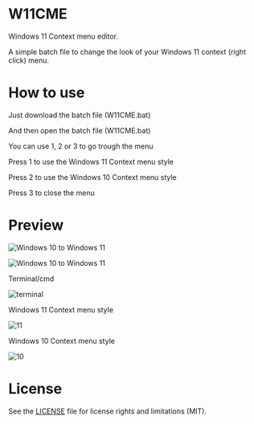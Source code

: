 # W11CME
Windows 11 Context menu editor.

A simple batch file to change the look of your Windows 11 context (right click) menu.

# How to use

Just download the batch file (W11CME.bat)

And then open the batch file (W11CME.bat)

You can use 1, 2 or 3 to go trough the menu

Press 1 to use the Windows 11 Context menu style

Press 2 to use the Windows 10 Context menu style

Press 3 to close the menu

# Preview

![Windows 10 to Windows 11](https://youtu.be/NNftV_7xvNA)


![Windows 10 to Windows 11](https://youtu.be/qA3wvVBMXvQ)

Terminal/cmd

![terminal](https://github.com/mommyune/W11CME/assets/99808967/92d0011f-447d-4461-889d-a5b53273cb3a)

Windows 11 Context menu style

![11](https://github.com/mommyune/W11CME/assets/99808967/24fd4e6f-48cf-4593-8ff9-f0d3557263df)

Windows 10 Context menu style

![10](https://github.com/mommyune/W11CME/assets/99808967/1d068dbb-c2b2-4598-b2bb-14c8fbe1bbc4)

# License

See the [LICENSE](LICENSE) file for license rights and limitations (MIT).
